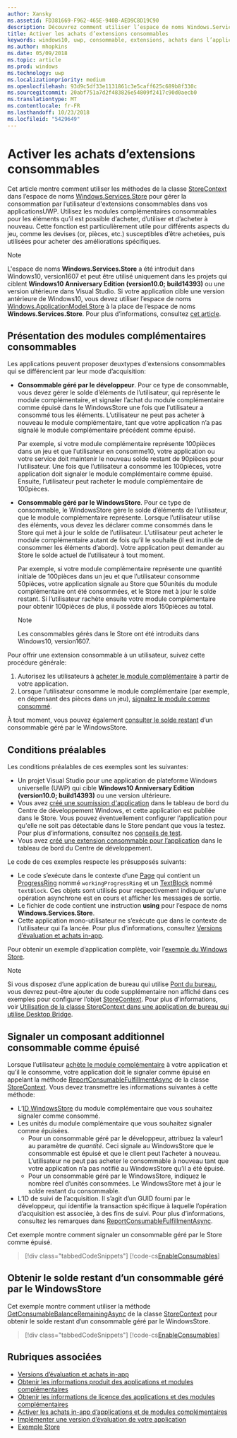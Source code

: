 ```yaml
---
author: Xansky
ms.assetid: FD381669-F962-465E-940B-AED9C8D19C90
description: Découvrez comment utiliser l’espace de noms Windows.Services.Store pour utiliser les modules complémentaires consommables.
title: Activer les achats d’extensions consommables
keywords: windows10, uwp, consommable, extensions, achats dans l’application, Windows.Services.Store
ms.author: mhopkins
ms.date: 05/09/2018
ms.topic: article
ms.prod: windows
ms.technology: uwp
ms.localizationpriority: medium
ms.openlocfilehash: 93d9c5df33e1131861c3e5caff625c689b8f330c
ms.sourcegitcommit: 20abf751a7d2f483826e54809f2417c90d0aecb0
ms.translationtype: MT
ms.contentlocale: fr-FR
ms.lasthandoff: 10/23/2018
ms.locfileid: "5429649"
---
```

# <a name="enable-consumable-add-on-purchases"></a>Activer les achats d’extensions consommables

Cet article montre comment utiliser les méthodes de la classe [StoreContext](https://msdn.microsoft.com/library/windows/apps/windows.services.store.storecontext.aspx) dans l’espace de noms [Windows.Services.Store](https://msdn.microsoft.com/library/windows/apps/windows.services.store.aspx) pour gérer la consommation par l’utilisateur d'extensions consommables dans vos applicationsUWP. Utilisez les modules complémentaires consommables pour les éléments qu’il est possible d’acheter, d’utiliser et d’acheter à nouveau. Cette fonction est particulièrement utile pour différents aspects du jeu, comme les devises (or, pièces, etc.) susceptibles d’être achetées, puis utilisées pour acheter des améliorations spécifiques.

> [!NOTE]
> L'espace de noms **Windows.Services.Store** a été introduit dans Windows10, version1607 et peut être utilisé uniquement dans les projets qui ciblent **Windows10 Anniversary Edition (version10.0; build14393)** ou une version ultérieure dans Visual Studio. Si votre application cible une version antérieure de Windows10, vous devez utiliser l’espace de noms [Windows.ApplicationModel.Store](https://msdn.microsoft.com/library/windows/apps/windows.applicationmodel.store.aspx) à la place de l’espace de noms **Windows.Services.Store**. Pour plus d’informations, consultez [cet article](enable-consumable-in-app-product-purchases.md).

## <a name="overview-of-consumable-add-ons"></a>Présentation des modules complémentaires consommables

Les applications peuvent proposer deuxtypes d'extensions consommables qui se différencient par leur mode d’acquisition:

* **Consommable géré par le développeur**. Pour ce type de consommable, vous devez gérer le solde d’éléments de l’utilisateur, qui représente le module complémentaire, et signaler l’achat du module complémentaire comme épuisé dans le WindowsStore une fois que l’utilisateur a consommé tous les éléments. L’utilisateur ne peut pas acheter à nouveau le module complémentaire, tant que votre application n’a pas signalé le module complémentaire précédent comme épuisé.

  Par exemple, si votre module complémentaire représente 100pièces dans un jeu et que l’utilisateur en consomme10, votre application ou votre service doit maintenir le nouveau solde restant de 90pièces pour l’utilisateur. Une fois que l’utilisateur a consommé les 100pièces, votre application doit signaler le module complémentaire comme épuisé. Ensuite, l’utilisateur peut racheter le module complémentaire de 100pièces.

* **Consommable géré par le WindowsStore**. Pour ce type de consommable, le WindowsStore gère le solde d’éléments de l’utilisateur, que le module complémentaire représente. Lorsque l’utilisateur utilise des éléments, vous devez les déclarer comme consommés dans le Store qui met à jour le solde de l’utilisateur. L’utilisateur peut acheter le module complémentaire autant de fois qu’il le souhaite (il est inutile de consommer les éléments d’abord). Votre application peut demander au Store le solde actuel de l’utilisateur à tout moment.

  Par exemple, si votre module complémentaire représente une quantité initiale de 100pièces dans un jeu et que l’utilisateur consomme 50pièces, votre application signale au Store que 50unités du module complémentaire ont été consommées, et le Store met à jour le solde restant. Si l’utilisateur rachète ensuite votre module complémentaire pour obtenir 100pièces de plus, il possède alors 150pièces au total.
    > [!NOTE]
    > Les consommables gérés dans le Store ont été introduits dans Windows10, version1607.

Pour offrir une extension consommable à un utilisateur, suivez cette procédure générale:

1. Autorisez les utilisateurs à [acheter le module complémentaire](enable-in-app-purchases-of-apps-and-add-ons.md) à partir de votre application.
3. Lorsque l’utilisateur consomme le module complémentaire (par exemple, en dépensant des pièces dans un jeu), [signalez le module comme consommé](enable-consumable-add-on-purchases.md#report_fulfilled).

À tout moment, vous pouvez également [consulter le solde restant](enable-consumable-add-on-purchases.md#get_balance) d’un consommable géré par le WindowsStore.

## <a name="prerequisites"></a>Conditions préalables

Les conditions préalables de ces exemples sont les suivantes:
* Un projet Visual Studio pour une application de plateforme Windows universelle (UWP) qui cible **Windows10 Anniversary Edition (version10.0; build14393)** ou une version ultérieure.
* Vous avez [créé une soumission d'application](https://msdn.microsoft.com/windows/uwp/publish/app-submissions) dans le tableau de bord du Centre de développement Windows, et cette application est publiée dans le Store. Vous pouvez éventuellement configurer l’application pour qu'elle ne soit pas détectable dans le Store pendant que vous la testez. Pour plus d’informations, consultez nos [conseils de test](in-app-purchases-and-trials.md#testing).
* Vous avez [créé une extension consommable pour l’application](../publish/add-on-submissions.md) dans le tableau de bord du Centre de développement.

Le code de ces exemples respecte les présupposés suivants:
* Le code s’exécute dans le contexte d’une [Page](https://msdn.microsoft.com/library/windows/apps/windows.ui.xaml.controls.page.aspx) qui contient un [ProgressRing](https://msdn.microsoft.com/library/windows/apps/windows.ui.xaml.controls.progressring.aspx) nommé ```workingProgressRing``` et un [TextBlock](https://msdn.microsoft.com/library/windows/apps/windows.ui.xaml.controls.textblock.aspx) nommé ```textBlock```. Ces objets sont utilisés pour respectivement indiquer qu’une opération asynchrone est en cours et afficher les messages de sortie.
* Le fichier de code contient une instruction **using** pour l’espace de noms **Windows.Services.Store**.
* Cette application mono-utilisateur ne s’exécute que dans le contexte de l’utilisateur qui l’a lancée. Pour plus d’informations, consultez [Versions d’évaluation et achats in-app](in-app-purchases-and-trials.md#api_intro).

Pour obtenir un exemple d’application complète, voir l’[exemple du Windows Store](https://github.com/Microsoft/Windows-universal-samples/tree/master/Samples/Store).

> [!NOTE]
> Si vous disposez d’une application de bureau qui utilise [Pont du bureau](https://developer.microsoft.com/windows/bridges/desktop), vous devrez peut-être ajouter du code supplémentaire non affiché dans ces exemples pour configurer l’objet  [StoreContext](https://msdn.microsoft.com/library/windows/apps/windows.services.store.storecontext.aspx). Pour plus d’informations, voir [Utilisation de la classe StoreContext dans une application de bureau qui utilise Desktop Bridge](in-app-purchases-and-trials.md#desktop).

<span id="report_fulfilled" />

## <a name="report-a-consumable-add-on-as-fulfilled"></a>Signaler un composant additionnel consommable comme épuisé

Lorsque l’utilisateur [achète le module complémentaire](enable-in-app-purchases-of-apps-and-add-ons.md) à votre application et qu’il le consomme, votre application doit le signaler comme épuisé en appelant la méthode [ReportConsumableFulfillmentAsync](https://docs.microsoft.com/uwp/api/windows.services.store.storecontext.reportconsumablefulfillmentasync) de la classe [StoreContext](https://msdn.microsoft.com/library/windows/apps/windows.services.store.storecontext.aspx). Vous devez transmettre les informations suivantes à cette méthode:

* L’[ID WindowsStore](in-app-purchases-and-trials.md#store-ids) du module complémentaire que vous souhaitez signaler comme consommé.
* Les unités du module complémentaire que vous souhaitez signaler comme épuisées.
  * Pour un consommable géré par le développeur, attribuez la valeur1 au paramètre de *quantité*. Ceci signale au WindowsStore que le consommable est épuisé et que le client peut l’acheter à nouveau. L’utilisateur ne peut pas acheter le consommable à nouveau tant que votre application n’a pas notifié au WindowsStore qu’il a été épuisé.
  * Pour un consommable géré par le WindowsStore, indiquez le nombre réel d’unités consommées. Le WindowsStore met à jour le solde restant du consommable.
* L’ID de suivi de l’acquisition. Il s’agit d’un GUID fourni par le développeur, qui identifie la transaction spécifique à laquelle l’opération d’acquisition est associée, à des fins de suivi. Pour plus d’informations, consultez les remarques dans [ReportConsumableFulfillmentAsync](https://docs.microsoft.com/uwp/api/windows.services.store.storecontext.reportconsumablefulfillmentasync).

Cet exemple montre comment signaler un consommable géré par le Store comme épuisé.

> [!div class="tabbedCodeSnippets"]
[!code-cs[EnableConsumables](./code/InAppPurchasesAndLicenses_RS1/cs/ConsumeAddOnPage.xaml.cs#ConsumeAddOn)]

<span id="get_balance" />

## <a name="get-the-remaining-balance-for-a-store-managed-consumable"></a>Obtenir le solde restant d’un consommable géré par le WindowsStore

Cet exemple montre comment utiliser la méthode [GetConsumableBalanceRemainingAsync](https://docs.microsoft.com/uwp/api/windows.services.store.storecontext.getconsumablebalanceremainingasync) de la classe [StoreContext](https://msdn.microsoft.com/library/windows/apps/windows.services.store.storecontext.aspx) pour obtenir le solde restant d’un consommable géré par le WindowsStore.

> [!div class="tabbedCodeSnippets"]
[!code-cs[EnableConsumables](./code/InAppPurchasesAndLicenses_RS1/cs/GetRemainingAddOnBalancePage.xaml.cs#GetRemainingAddOnBalance)]

## <a name="related-topics"></a>Rubriques associées

* [Versions d’évaluation et achats in-app](in-app-purchases-and-trials.md)
* [Obtenir les informations produit des applications et modules complémentaires](get-product-info-for-apps-and-add-ons.md)
* [Obtenir les informations de licence des applications et des modules complémentaires](get-license-info-for-apps-and-add-ons.md)
* [Activer les achats in-app d’applications et de modules complémentaires](enable-in-app-purchases-of-apps-and-add-ons.md)
* [Implémenter une version d’évaluation de votre application](implement-a-trial-version-of-your-app.md)
* [Exemple Store](https://github.com/Microsoft/Windows-universal-samples/tree/master/Samples/Store)
